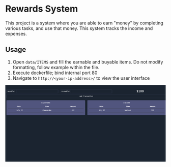 # Rewards System
This project is a system where you are able to earn "money" by completing various tasks, and use that money. This system tracks the income and expenses.  
## Usage
1. Open `data/ITEMS` and fill the earnable and buyable items. Do not modify formatting, follow example within the file.
2. Execute dockerfile; bind internal port 80
3. Navigate to `http://<your-ip-address>/` to view the user interface


![Example Image](image.png)